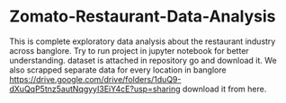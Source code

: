 # Zomato-Restaurant-Data-Analysis
This is complete exploratory data analysis about the restaurant industry across banglore.
Try to run project in jupyter notebook for better understanding.
dataset is attached in repository go and download it.
We also scrapped  separate data for every location in banglore https://drive.google.com/drive/folders/1duQ9-dXuQqP5tnz5autNqgyyI3EiY4cE?usp=sharing
download it from here.
